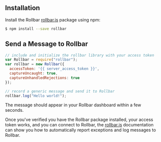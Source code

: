 ## Installation

Install the Rollbar <a href="https://github.com/rollbar/rollbar.js" target="_blank" rel="noopener">rollbar.js</a> package using npm:

```bash
$ npm install --save rollbar
```

## Send a Message to Rollbar

```javascript
// include and initialize the rollbar library with your access token
var Rollbar = require("rollbar");
var rollbar = new Rollbar({
  accessToken: '{{ server_access_token }}',
  captureUncaught: true,
  captureUnhandledRejections: true
});

// record a generic message and send it to Rollbar
rollbar.log("Hello world!");
```

The message should appear in your Rollbar dashboard within a few seconds.

Once you've verified you have the Rollbar package installed, your access token works,
and you can connect to Rollbar, the <a href="https://github.com/rollbar/rollbar.js" target="_blank" rel="noopener">rollbar.js</a>
documentation can show you how to automatically report exceptions and log messages to Rollbar.
